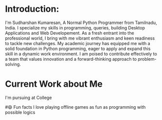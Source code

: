 # Introduction:
I'm Sudharshan Kumaresan, A Normal Python Programmer from Tamilnadu, India.
I specialize my skills in programming, queries, building Desktop Applications and Web Developement.
As a fresh entrant into the professional world, I bring with me vibrant enthusiasm and keen readiness to tackle new challenges.
My academic journey has equipped me with a solid foundation in Python programming, eager to apply and expand this skill in a dynamic work environment.
I am poised to contribute effectively to a team that values innovation and a forward-thinking approach to problem-solving.

# Current Work about Me
I'm pursuing at College

#😄 Fun facts
I love playing offline games as fun as programming with possible logics
